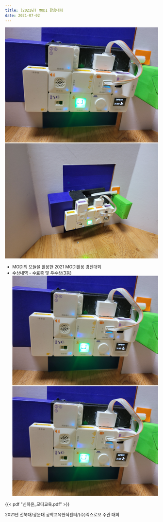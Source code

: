 ```yaml
---
title: (2021년) MODI 활용대회
date: 2021-07-02
---
```




<!--more-->

![MODI 해킹대회 사진](456.jpg)
![MODI 해킹대회 사진](789.jpg)
- MODI의 모듈을 활용한 2021 MODI활용 경진대회
- 수상내역 - 수료증 및 우수상(3등)
[![MODI 대회](456.jpg)](https://youtu.be/stqaQlx6kCw)
[![PDF 미리보기 이미지](456.jpg)](신하윤_모디교육.pdf)

{{< pdf "신하윤_모디교육.pdf" >}}

2021년 전북대/광운대 공학교육현식센터/(주)럭스로보 주관 대회

